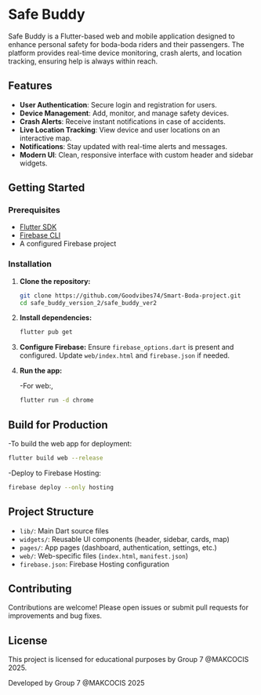 # Safe Buddy

Safe Buddy is a Flutter-based web and mobile application designed to enhance personal safety for boda-boda riders and their passengers. The platform provides real-time device monitoring, crash alerts, and location tracking, ensuring help is always within reach.

## Features

- **User Authentication**: Secure login and registration for users.
- **Device Management**: Add, monitor, and manage safety devices.
- **Crash Alerts**: Receive instant notifications in case of accidents.
- **Live Location Tracking**: View device and user locations on an interactive map.
- **Notifications**: Stay updated with real-time alerts and messages.
- **Modern UI**: Clean, responsive interface with custom header and sidebar widgets.

## Getting Started

### Prerequisites

- [Flutter SDK](https://flutter.dev/docs/get-started/install)
- [Firebase CLI](https://firebase.google.com/docs/cli)
- A configured Firebase project

### Installation

1. **Clone the repository:**

   ```sh
   git clone https://github.com/Goodvibes74/Smart-Boda-project.git
   cd safe_buddy_version_2/safe_buddy_ver2
   ```

2. **Install dependencies:**

   ```sh
   flutter pub get
   ```

3. **Configure Firebase:**
   Ensure `firebase_options.dart` is present and configured.
   Update `web/index.html` and `firebase.json` if needed.

4. **Run the app:**

   -For web:,

   ```sh
   flutter run -d chrome
   ```

## Build for Production

-To build the web app for deployment:

```sh
flutter build web --release
```

-Deploy to Firebase Hosting:

```sh
firebase deploy --only hosting
```

## Project Structure

- `lib/`: Main Dart source files
- `widgets/`: Reusable UI components (header, sidebar, cards, map)
- `pages/`: App pages (dashboard, authentication, settings, etc.)
- `web/`: Web-specific files (`index.html`, `manifest.json`)
- `firebase.json`: Firebase Hosting configuration

## Contributing

Contributions are welcome! Please open issues or submit pull requests for improvements and bug fixes.

## License

This project is licensed for educational purposes by Group 7 @MAKCOCIS 2025.

Developed by Group 7 @MAKCOCIS 2025
